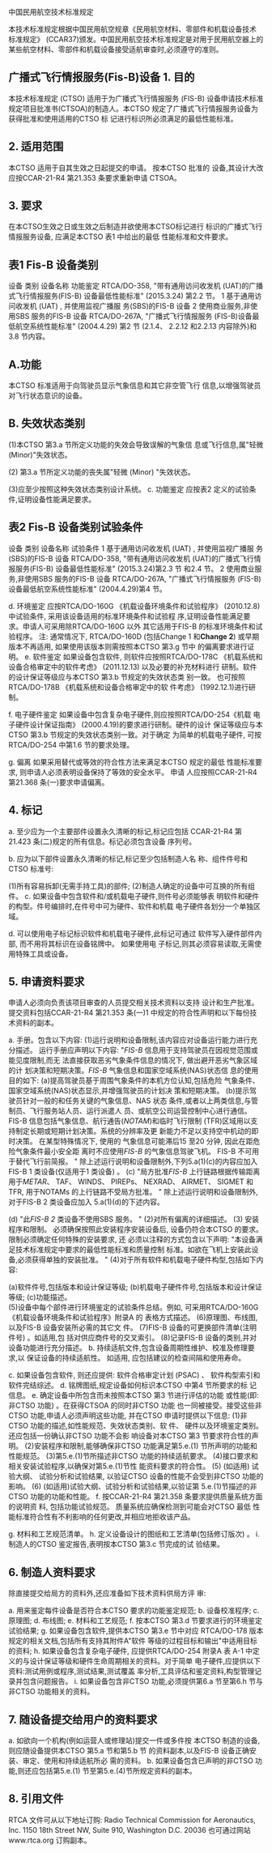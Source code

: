  
中国民用航空技术标准规定 
 
本技术标准规定根据中国民用航空规章《民用航空材料、零部件和机载设备技术
标准规定》
(CCAR37)颁发。中国民用航空技术标准规定是对用于民用航空器上的
某些航空材料、零部件和机载设备接受适航审查时,必须遵守的准则。 

## 广播式飞行情报服务(Fis-B)设备 1. 目的

本技术标准规定
(CTSO)
适用于为广播式飞行情报服务
(FIS-B)
设备申请技术标准规定项目批准书(CTSOA)的制造人。本CTSO
规定了广播式飞行情报服务设备为获得批准和使用适用的CTSO 标
记进行标识所必须满足的最低性能标准。 

## 2. 适用范围

本CTSO 适用于自其生效之日起提交的申请。
按本CTSO 批准的
设备,其设计大改应按CCAR-21-R4 第21.353 条要求重新申请 CTSOA。 

## 3. 要求

在本CTSO生效之日或生效之后制造并欲使用本CTSO标记进行
标识的广播式飞行情报服务设备,
应满足本CTSO 表1 中给出的最低
性能标准和文件要求。 

## 表1 Fis-B 设备类别

设备
类别 
设备名称 
功能鉴定 
RTCA/DO-358,
"带有通用访问收发机
(UAT)的广播式飞行情报服务(FIS-B)
设备最低性能标准"
(2015.3.24)
第2.2 节。
1 
基于通用访问收发机
(UAT)
,
并使用监视广播服
务(SBS)的FIS-B 设备 
2 
使用商业服务,非使用SBS 服务的FIS-B 设备 
RTCA/DO-267A,
"广播式飞行情报服务
(FIS-B)设备最低航空系统性能标准"
(2004.4.29)
第2 节
(2.1.4、
2.2.12 和2.2.13
内容除外)和3.8 节内容。 

## A.功能

本CTSO 标准适用于向驾驶员显示气象信息和其它非空管飞行
信息,以增强驾驶员对飞行状态意识的设备。 

## B. 失效状态类别

(1)本CTSO 第3.a 节所定义功能的失效会导致误解的气象信
息或飞行信息,属"轻微(Minor)"失效状态。 

(2)
第3.a 节所定义功能的丧失属"轻微
(Minor)
"失效状态。
 
(3)应至少按照这种失效状态类别设计系统。 
c. 功能鉴定 
应按表2 定义的试验条件,证明设备性能满足要求。 

## 表2 Fis-B 设备类别试验条件

设备
类别 
设备名称 
试验条件 
1 
基于通用访问收发机
(UAT)
,
并使用监视广播服
务(SBS)的FIS-B 设备 
RTCA/DO-358,
"带有通用访问收发机
(UAT)的广播式飞行情报服务(FIS-B)
设备最低性能标准"
(2015.3.24)第2.3 节
和2.4 节。 
2 
使用商业服务,非使用SBS 服务的FIS-B 设备 
RTCA/DO-267A,
"广播式飞行情报服务
(FIS-B)设备最低航空系统性能标准"
(2004.4.29)第4 节。 

 
d. 环境鉴定 
应按RTCA/DO-160G 《机载设备环境条件和试验程序》
(2010.12.8)
中试验条件,
采用该设备适用的标准环境条件和试验程
序,证明设备性能满足要求。申请人可采用除RTCA/DO-160G 以外
其它适用于FIS-B 的标准环境条件和试验程序。 
注:
通常情况下, RTCA/DO-160D
(包括Change 1 和**Change 2**)
或早期版本不再适用,
如果使用该版本则需按照本CTSO 第3.g 节中
的偏离要求进行证明。 
e. 软件鉴定 
如果设备包含软件,
则软件应按照RTCA/DO-178C
《机载系统和
设备合格审定中的软件考虑》
(2011.12.13)
以及必要的补充材料进行
研制。软件的设计保证等级应与本CTSO 第3.b 节规定的失效状态类
别一致。
也可按照RTCA/DO-178B
《机载系统和设备合格审定中的软
件考虑》
(1992.12.1)进行研制。 

f. 电子硬件鉴定 
如果设备中包含复杂电子硬件,则应按照RTCA/DO-254《机载
电子硬件设计保证指南》
(2000.4.19)的要求进行研制。硬件的设计
保证等级应与本CTSO 第3.b 节规定的失效状态类别一致。对于确定
为简单的机载电子硬件,
可按RTCA/DO-254 中第1.6 节的要求处理。
 

g. 偏离 
如果采用替代或等效的符合性方法来满足本CTSO 规定的最低
性能标准要求,
则申请人必须表明设备保持了等效的安全水平。
申请
人应按照CCAR-21-R4 第21.368 条(一)要求申请偏离。 

## 4. 标记

a. 至少应为一个主要部件设置永久清晰的标记,标记应包括
CCAR-21-R4 第21.423 条(二)规定的所有信息。标记必须包含设备 序列号。 

b. 应为以下部件设置永久清晰的标记,标记至少包括制造人名
称、组件件号和CTSO 标准号: 

(1)所有容易拆卸(无需手持工具)的部件; 
(2)制造人确定的设备中可互换的所有组件。 c. 如果设备中包含软件和/或机载电子硬件,则件号必须能够表
明软件和硬件的构型。件号编排时,在件号中可为硬件、软件和机载
电子硬件各划分一个单独区域。 

d. 可以使用电子标记标识软件和机载电子硬件,此标记可通过
软件写入硬件部件内部,
而不用将其标识在设备铭牌中。
如果使用电
子标记,则其必须容易读取,无需使用特殊工具或设备。 

## 5. 申请资料要求

申请人必须向负责该项目审查的人员提交相关技术资料以支持
设计和生产批准。提交资料包括CCAR-21-R4 第21.353 条(一)1
中规定的符合性声明和以下每份技术资料的副本。 

a. 手册。包含以下内容: 
(1)运行说明和设备限制,该内容应对设备运行能力进行充
分描述。 
运行手册应声明以下内容: 
"*FIS-B* 信息用于支持驾驶员在因视觉范围或能见度限制,而无
法直接获取恶劣气象条件信息的情况下,
做出避开恶劣气象区域的计
划决策和短期决策。*FIS-B* 气象信息和国家空域系统(NAS)状态信
息的使用目的如下: 
(a)提高驾驶员基于周围气象条件的本机方位认知,包括危险
气象条件、国家空域系统(NAS)状态显示,并增强驾驶员的计划决
策和短期决策。 
(b)提示驾驶员针对一般的和任务关键的气象信息、NAS 状态
条件,或者以上两类信息,与管制员、飞行服务站人员、运行派遣人
员、或航空公司运营控制中心进行通信。 
FIS-B 信息包括气象信息、航行通告(*NOTAM*)和临时飞行限制
(TFR)区域用以支持制定长期或短期计划决策。系统的分辨率及更
新能力不足以支持空中机动的即时决策。
在某型特殊情况下,
使用的
气象信息可能滞后15 至20 分钟,
因此在距危险气象条件最小安全距
离时不应使用*FIS-B* 的气象信息驾驶飞机。 
FIS-B 不可用于替代飞行前简报。
" 
除上述运行说明和设备限制外,下列5.a(1)(c)的内容应加入
FIS-B 1 类设备(仅适用于1 类设备)
。 
(c)
"局方批准*FIS-B* 上行链路根据传输距离用于*METAR*、
TAF、
WINDS、
PIREPs、
NEXRAD、
AIRMET、
SIGMET 和TFR,
用于NOTAMs
的上行链路不受局方批准。
" 
除上述运行说明和设备限制外,对于FIS-B 2 类设备应加入
5.a(1)(d)的下述内容。 

(d)
"此*FIS-B 2* 类设备不使用SBS 服务。
" 
(2)对所有偏离的详细描述。 
(3)
安装程序和限制。
必须确保按照此安装程序安装设备后,
设备仍符合本CTSO 的要求。
限制必须确定任何特殊的安装要求,
还
必须以注释的方式包含以下声明: 
"本设备满足技术标准规定中要求的最低性能标准和质量控制
标准。如欲在飞机上安装此设备,必须获得单独的安装批准。
" 
(4)对于所有软件和机载电子硬件构型,包括如下内容: 

(a)软件件号,包括版本和设计保证等级; 
(b)机载电子硬件件号,包括版本和设计保证等级; 
(c)功能描述。  
(5)设备中每个部件进行环境鉴定的试验条件总结。例如,
可采用RTCA/DO-160G《机载设备环境条件和试验程序》附录A 的
表格方式描述。 
(6)原理图、布线图,以及FIS-B 设备安装所必需的其它文
件。 
(7)FIS-B 设备的可更换部件清单(注明件号)
。如适用,包
括对供应商件号的交叉索引。 
(8)记录FIS-B 设备的类别,并对设备功能进行充分描述。 
b. 持续适航文件,包含设备周期性维护、校准及修理要求,以
保证设备的持续适航性。
如适用,
应包括建议的检查间隔和使用寿命。
 
c. 如果设备包含软件,
则还应提供:
软件合格审定计划
(PSAC)
、
软件构型索引和软件完结综述。 
d. 铭牌图纸,规定设备如何标识本CTSO 中第4 节所要求的标
记信息。 
e. 确定设备中所包含而未按照本CTSO 第3 节进行评估的功能
或性能(即:非CTSO 功能)
。在获得CTSOA 的同时非CTSO 功能
也一同被接受。接受这些非CTSO 功能,申请人必须声明这些功能,
并在CTSO 申请时提供以下信息: 
(1)非CTSO 功能的描述,如性能规范、失效状态类别、软
件、
硬件以及环境鉴定类别。
还应包括一份确认非CTSO 功能不会影
响设备对本CTSO 第3 节要求符合性的声明。 
(2)安装程序和限制,能够确保非CTSO 功能满足第5.e.(1)
节所声明的功能和性能规范。 
(3)第5.e.(1)节所描述非CTSO 功能的持续适航要求。 
(4)接口要求和相关安装试验程序,以确保对第5.e.(1)节性
能资料要求的符合性。 
(5)
(如适用)
试验大纲、
试验分析和试验结果,
以验证CTSO
设备的性能不会受到非CTSO 功能的影响。 
(6)
(如适用)试验大纲、试验分析和试验结果,以验证第
5.e.(1)节描述的非CTSO 功能的功能和性能。 
f. 按CCAR-21-R4 第21.358 条要求提供质量系统方面的说明资
料,
包括功能试验规范。
质量系统应确保检测到可能会对CTSO 最低
性能标准符合性有不利影响的任何更改,并相应地拒收该产品。 

g. 材料和工艺规范清单。 
h. 定义设备设计的图纸和工艺清单(包括修订版次)
。 
i. 制造人的CTSO 鉴定报告,表明按本CTSO 第3.c 节完成的试
验结果。 

## 6. 制造人资料要求

除直接提交给局方的资料外,还应准备如下技术资料供局方评
审: 

a. 用来鉴定每件设备是否符合本CTSO 要求的功能鉴定规范; b. 设备校准程序; 
c. 原理图; 
d. 布线图; 
e. 材料和工艺规范; 
f. 按本CTSO 第3.d 节要求进行的环境鉴定试验结果; 
g. 如果设备包含软件,提供本CTSO 第3.e 节中对应
RTCA/DO-178 版本规定的相关文档,包括所有支持其附件A"软件
等级的过程目标和输出"中适用目标的资料; 
h. 如果设备包含复杂电子硬件,
应提供RTCA/DO-254 附录A 表
A-1 中定义的与设计保证等级和硬件生命周期相关的资料。对于简单
电子硬件,应提供以下资料:测试用例或程序,测试结果,测试覆盖
率分析,工具评估和鉴定资料,构型管理记录并包含问题报告。 
i. 如果设备包含非CTSO 功能,必须提供第6.a 节至第6.h 节与
非CTSO 功能相关的资料。 

## 7. 随设备提交给用户的资料要求

a. 如欲向一个机构(例如运营人或修理站)提交一件或多件按
本CTSO 制造的设备,则应随设备提供本CTSO 第5.a 节和第5.b 节
的资料副本,以及FIS-B 设备正确安装、审定、使用和持续适航所必
需的资料。 
b. 如果设备包含已声明的非CTSO 功能,则还应包括第5.e.(1)
节至第5.e.(4)节所规定资料的副本。 

## 8. 引用文件

RTCA 文件可从以下地址订购: 
Radio Technical Commission for Aeronautics, Inc. 1150 18th Street NW, Suite 910, Washington D.C. 20036 
也可通过网站www.rtca.org 订购副本。 
 